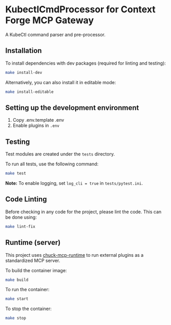 # KubectlCmdProcessor for Context Forge MCP Gateway

A KubeCtl command parser and pre-processor.


## Installation

To install dependencies with dev packages (required for linting and testing):

```bash
make install-dev
```

Alternatively, you can also install it in editable mode:

```bash
make install-editable
```

## Setting up the development environment

1. Copy .env.template .env
2. Enable plugins in `.env`

## Testing

Test modules are created under the `tests` directory.

To run all tests, use the following command:

```bash
make test
```

**Note:** To enable logging, set `log_cli = true` in `tests/pytest.ini`.

## Code Linting

Before checking in any code for the project, please lint the code.  This can be done using:

```bash
make lint-fix
```

## Runtime (server)

This project uses [chuck-mcp-runtime](https://github.com/chrishayuk/chuk-mcp-runtime) to run external plugins as a standardized MCP server.

To build the container image:

```bash
make build
```

To run the container:

```bash
make start
```

To stop the container:

```bash
make stop
```
